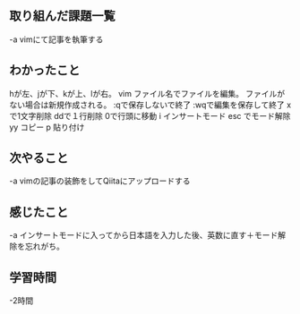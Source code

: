 ## 取り組んだ課題一覧  
-a  vimにて記事を執筆する

## わかったこと
hが左、jが下、kが上、lが右。
vim ファイル名でファイルを編集。
ファイルがない場合は新規作成される。
:qで保存しないで終了
:wqで編集を保存して終了
xで1文字削除
ddで１行削除
0で行頭に移動
i インサートモード
esc でモード解除
yy コピー
p 貼り付け

## 次やること
-a  vimの記事の装飾をしてQiitaにアップロードする

## 感じたこと
-a  インサートモードに入ってから日本語を入力した後、英数に直す＋モード解除を忘れがち。

## 学習時間
-2時間
